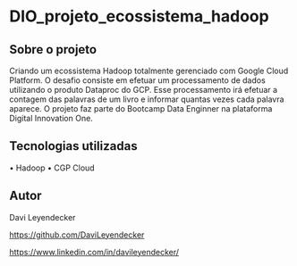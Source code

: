 # DIO_projeto_ecossistema_hadoop

## Sobre o projeto

Criando um ecossistema Hadoop totalmente gerenciado com Google Cloud Platform. O desafio consiste em efetuar um processamento de dados utilizando o produto Dataproc do GCP. Esse processamento irá efetuar a contagem das palavras de um livro e informar quantas vezes cada palavra aparece. O projeto faz parte do Bootcamp Data Enginner na plataforma Digital Innovation One.

## Tecnologias utilizadas

•	Hadoop
•	CGP Cloud

## Autor

Davi Leyendecker

https://github.com/DaviLeyendecker

https://www.linkedin.com/in/davileyendecker/

